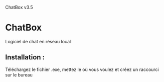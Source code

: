 ChatBox v3.5
# ChatBox

Logiciel de chat en réseau local

## Installation :

Téléchargez le fichier .exe, mettez le où vous voulez et créez un raccourci sur le bureau
